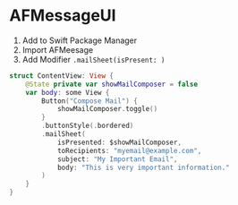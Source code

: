#  AFMessageUI

1. Add to Swift Package Manager
2. Import AFMeesage
3. Add Modifier `.mailSheet(isPresent: )`
```swift
struct ContentView: View {
    @State private var showMailComposer = false
    var body: some View {
        Button("Compose Mail") {
            showMailComposer.toggle()
        }
        .buttonStyle(.bordered)
        .mailSheet(
            isPresented: $showMailComposer,
            toRecipients: "myemail@example.com",
            subject: "My Important Email",
            body: "This is very important information."
        )
    }
}
```

